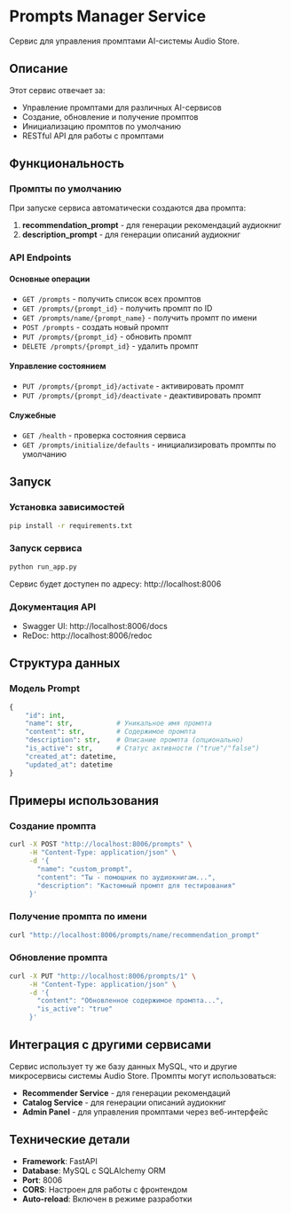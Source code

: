 # Prompts Manager Service

Сервис для управления промптами AI-системы Audio Store.

## Описание

Этот сервис отвечает за:
- Управление промптами для различных AI-сервисов
- Создание, обновление и получение промптов
- Инициализацию промптов по умолчанию
- RESTful API для работы с промптами

## Функциональность

### Промпты по умолчанию

При запуске сервиса автоматически создаются два промпта:

1. **recommendation_prompt** - для генерации рекомендаций аудиокниг
2. **description_prompt** - для генерации описаний аудиокниг

### API Endpoints

#### Основные операции
- `GET /prompts` - получить список всех промптов
- `GET /prompts/{prompt_id}` - получить промпт по ID
- `GET /prompts/name/{prompt_name}` - получить промпт по имени
- `POST /prompts` - создать новый промпт
- `PUT /prompts/{prompt_id}` - обновить промпт
- `DELETE /prompts/{prompt_id}` - удалить промпт

#### Управление состоянием
- `PUT /prompts/{prompt_id}/activate` - активировать промпт
- `PUT /prompts/{prompt_id}/deactivate` - деактивировать промпт

#### Служебные
- `GET /health` - проверка состояния сервиса
- `GET /prompts/initialize/defaults` - инициализировать промпты по умолчанию

## Запуск

### Установка зависимостей
```bash
pip install -r requirements.txt
```

### Запуск сервиса
```bash
python run_app.py
```

Сервис будет доступен по адресу: http://localhost:8006

### Документация API
- Swagger UI: http://localhost:8006/docs
- ReDoc: http://localhost:8006/redoc

## Структура данных

### Модель Prompt
```python
{
    "id": int,
    "name": str,           # Уникальное имя промпта
    "content": str,        # Содержимое промпта
    "description": str,    # Описание промпта (опционально)
    "is_active": str,      # Статус активности ("true"/"false")
    "created_at": datetime,
    "updated_at": datetime
}
```

## Примеры использования

### Создание промпта
```bash
curl -X POST "http://localhost:8006/prompts" \
     -H "Content-Type: application/json" \
     -d '{
       "name": "custom_prompt",
       "content": "Ты - помощник по аудиокнигам...",
       "description": "Кастомный промпт для тестирования"
     }'
```

### Получение промпта по имени
```bash
curl "http://localhost:8006/prompts/name/recommendation_prompt"
```

### Обновление промпта
```bash
curl -X PUT "http://localhost:8006/prompts/1" \
     -H "Content-Type: application/json" \
     -d '{
       "content": "Обновленное содержимое промпта...",
       "is_active": "true"
     }'
```

## Интеграция с другими сервисами

Сервис использует ту же базу данных MySQL, что и другие микросервисы системы Audio Store. Промпты могут использоваться:

- **Recommender Service** - для генерации рекомендаций
- **Catalog Service** - для генерации описаний аудиокниг
- **Admin Panel** - для управления промптами через веб-интерфейс

## Технические детали

- **Framework**: FastAPI
- **Database**: MySQL с SQLAlchemy ORM
- **Port**: 8006
- **CORS**: Настроен для работы с фронтендом
- **Auto-reload**: Включен в режиме разработки
